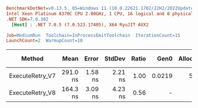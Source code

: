 ``` ini

BenchmarkDotNet=v0.13.5, OS=Windows 11 (10.0.22621.1702/22H2/2022Update/SunValley2), VM=Hyper-V
Intel Xeon Platinum 8370C CPU 2.80GHz, 1 CPU, 16 logical and 8 physical cores
.NET SDK=7.0.302
  [Host] : .NET 7.0.5 (7.0.523.17405), X64 RyuJIT AVX2

Job=MediumRun  Toolchain=InProcessEmitToolchain  IterationCount=15  
LaunchCount=2  WarmupCount=10  

```
|          Method |     Mean |   Error |  StdDev | Ratio |   Gen0 | Allocated | Alloc Ratio |
|---------------- |---------:|--------:|--------:|------:|-------:|----------:|------------:|
| ExecuteRetry_V7 | 291.0 ns | 1.58 ns | 2.21 ns |  1.00 | 0.0219 |     552 B |        1.00 |
| ExecuteRetry_V8 | 164.3 ns | 3.09 ns | 4.23 ns |  0.56 |      - |         - |        0.00 |
